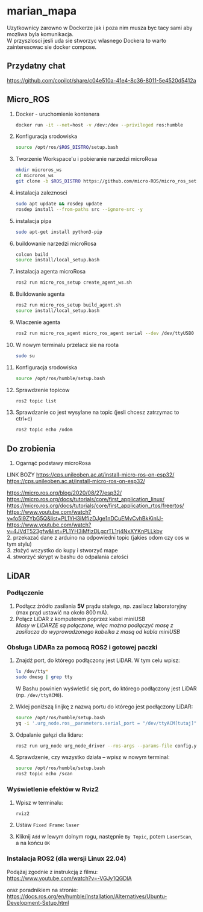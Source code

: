 # marian_mapa
Uzytkownicy zarowno w Dockerze jak i poza nim musza byc tacy sami aby mozliwa byla komunikacja.  
W przyszlosci jesli uda sie stworzyc wlasnego Dockera to warto zainteresowac sie docker compose.  

## Przydatny chat  
https://github.com/copilot/share/c04e510a-41e4-8c36-8011-5e4520d5412a  

## Micro_ROS  
1. Docker - uruchomienie kontenera
   ```bash
   docker run -it --net=host -v /dev:/dev --privileged ros:humble
   ```
3. Konfiguracja srodowiska
   ```bash
   source /opt/ros/$ROS_DISTRO/setup.bash
   ```
3. Tworzenie Workspace'u i pobieranie narzedzi microRosa
   ```bash
   mkdir microros_ws
   cd microros_ws
   git clone -b $ROS_DISTRO https://github.com/micro-ROS/micro_ros_setup.git src/micro_ros_setup
   ```
4. instalacja zaleznosci
   ```bash
   sudo apt update && rosdep update
   rosdep install --from-paths src --ignore-src -y
   ```
5. instalacja pipa
   ```bash
   sudo apt-get install python3-pip
   ```
7. buildowanie narzedzi microRosa
   ```bash
   colcon build
   source install/local_setup.bash
   ```
8. instalacja agenta microRosa
   ```bash
   ros2 run micro_ros_setup create_agent_ws.sh
   ```
9. Buildowanie agenta
   ```bash
   ros2 run micro_ros_setup build_agent.sh
   source install/local_setup.bash
   ```
10. Wlaczenie agenta
    ```bash
    ros2 run micro_ros_agent micro_ros_agent serial --dev /dev/ttyUSB0
    ```
11. W nowym terminalu przelacz sie na roota
    ```bash
    sudo su
    ```
12. Konfiguracja srodowiska
    ```bash
    source /opt/ros/humble/setup.bash
    ```
13. Sprawdzenie topicow
    ```bash
    ros2 topic list
    ```
14. Sprawdzanie co jest wysylane na topic (jesli chcesz zatrzymac to ctrl+c)
    ```bash
    ros2 topic echo /odom
    ```
      
    

  
## Do zrobienia
1. Ogarnąć podstawy microRosa

LINK BOZY
https://cps.unileoben.ac.at/install-micro-ros-on-esp32/  https://cps.unileoben.ac.at/install-micro-ros-on-esp32/



https://micro.ros.org/blog/2020/08/27/esp32/  
https://micro.ros.org/docs/tutorials/core/first_application_linux/  
https://micro.ros.org/docs/tutorials/core/first_application_rtos/freertos/  
https://www.youtube.com/watch?v=fo5I9ZYbG5Q&list=PL1YH3iMfizDJge1nDCuEMvCvhBkKinIJ-  
https://www.youtube.com/watch?v=4JVdT523gfw&list=PL1YH3iMfizDLgcrTL1rj4NxXYKnPLLkby  
2. przekazać dane z arduino na odpowiedni topic (jakies odom czy cos w tym stylu)  
3. złożyć wszystko do kupy i stworzyć mape  
4. stworzyć skrypt w bashu do odpalania całości  

## LiDAR

### Podłączenie

1. Podłącz źródło zasilania **5V** prądu stałego, np. zasilacz laboratoryjny (max prąd ustawić na około 800 mA).
2. Połącz LiDAR z komputerem poprzez kabel miniUSB  
   _Masy w LiDARZE są połączone, więc można podłączyć masę z zasilacza do wyprowadzonego kabelka z masą od kabla miniUSB_

### Obsługa LiDARa za pomocą ROS2 i gotowej paczki

1. Znajdź port, do którego podłączony jest LiDAR. W tym celu wpisz:

   ```bash
   ls /dev/tty*
   sudo dmesg | grep tty
   ```

   W Bashu powinien wyświetlić się port, do którego podłączony jest LiDAR (np. `/dev/ttyACM0`).

2. Wklej poniższą linijkę z nazwą portu do którego jest podłączony LiDAR:

   ```bash
   source /opt/ros/humble/setup.bash
   yq -i '.urg_node.ros__parameters.serial_port = "/dev/ttyACM[tutaj]"' config.yaml
   ```

3. Odpalanie gałęzi dla lidaru:

   ```bash
   ros2 run urg_node urg_node_driver --ros-args --params-file config.yaml
   ```

4. Sprawdzenie, czy wszystko działa – wpisz w nowym terminal:

   ```bash
   source /opt/ros/humble/setup.bash
   ros2 topic echo /scan
   ```

### Wyświetlenie efektów w Rviz2

1. Wpisz w terminalu:

   ```bash
   rviz2
   ```

2. Ustaw `Fixed Frame`: `laser`
3. Kliknij `Add` w lewym dolnym rogu, następnie `By Topic`, potem `LaserScan`, a na końcu `OK`

### Instalacja ROS2 (dla wersji Linux 22.04)

Podążaj zgodnie z instrukcją z filmu:  
https://www.youtube.com/watch?v=-VGJy1QGDlA

oraz poradnikiem na stronie:  
https://docs.ros.org/en/humble/Installation/Alternatives/Ubuntu-Development-Setup.html
